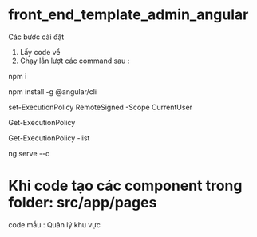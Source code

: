 # front_end_template_admin_angular
Các bước cài đặt
1. Lấy code về
2. Chạy lần  lượt các command sau : 

  npm i

  npm install -g @angular/cli

  set-ExecutionPolicy RemoteSigned -Scope CurrentUser

  Get-ExecutionPolicy

  Get-ExecutionPolicy -list

  ng serve --o
# Khi code tạo các component trong folder: src/app/pages
code mẫu : Quản lý khu vực
